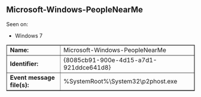 ## Microsoft-Windows-PeopleNearMe

Seen on:
* Windows 7

<table border="1" class="docutils">
  <tbody>
    <tr>
      <td><b>Name:</b></td>
      <td>Microsoft-Windows-PeopleNearMe</td>
    </tr>
    <tr>
      <td><b>Identifier:</b></td>
      <td>{8085cb91-900e-4d15-a7d1-921ddce641d8}</td>
    </tr>
    <tr>
      <td><b>Event message file(s):</b></td>
      <td>%SystemRoot%\System32\p2phost.exe</td>
    </tr>
  </tbody>
</table>

&nbsp;

